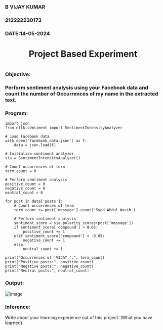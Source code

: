 <H3>B VIJAY KUMAR</H3>
<H3>212222230173</H3>
<H3>DATE:14-05-2024</H3>
<H1 Align="center">Project Based Experiment<H1>
<H3>Objective:<H3>
 Perform sentiment analysis using your Facebook data and count the number of Occurrences of my name in the extracted text.
<H3>Program:</H3>

```
import json
from nltk.sentiment import SentimentIntensityAnalyzer

# Load Facebook data
with open('facebook_data.json') as f:
    data = json.load(f)

# Initialize sentiment analyzer
sia = SentimentIntensityAnalyzer()

# Count occurrences of term
term_count = 0

# Perform sentiment analysis
positive_count = 0
negative_count = 0
neutral_count = 0

for post in data['posts']:
    # Count occurrences of term
    term_count += post['message'].count('Syed Abdul Wasih')
    
    # Perform sentiment analysis
    sentiment_score = sia.polarity_scores(post['message'])
    if sentiment_score['compound'] > 0.05:
        positive_count += 1
    elif sentiment_score['compound'] < -0.05:
        negative_count += 1
    else:
        neutral_count += 1

print("Occurrences of 'VIJAY ':", term_count)
print("Positive posts:", positive_count)
print("Negative posts:", negative_count)
print("Neutral posts:", neutral_count)
```

<H3>Output:</H3>

![image](https://github.com/Lavanyajoyce/Project-Based-Experiment-AAI/assets/119657657/bf23aaca-a7bb-4297-b9d0-5a2abe4c35d8)

<H3>Inference:</H3>
Write about your learning experience out of this project. (What you have learned)

